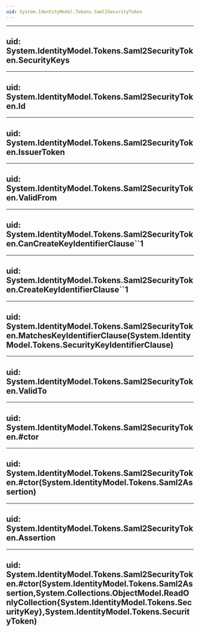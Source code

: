 ```yaml
---
uid: System.IdentityModel.Tokens.Saml2SecurityToken
---
```


---
uid: System.IdentityModel.Tokens.Saml2SecurityToken.SecurityKeys
---

---
uid: System.IdentityModel.Tokens.Saml2SecurityToken.Id
---

---
uid: System.IdentityModel.Tokens.Saml2SecurityToken.IssuerToken
---

---
uid: System.IdentityModel.Tokens.Saml2SecurityToken.ValidFrom
---

---
uid: System.IdentityModel.Tokens.Saml2SecurityToken.CanCreateKeyIdentifierClause``1
---

---
uid: System.IdentityModel.Tokens.Saml2SecurityToken.CreateKeyIdentifierClause``1
---

---
uid: System.IdentityModel.Tokens.Saml2SecurityToken.MatchesKeyIdentifierClause(System.IdentityModel.Tokens.SecurityKeyIdentifierClause)
---

---
uid: System.IdentityModel.Tokens.Saml2SecurityToken.ValidTo
---

---
uid: System.IdentityModel.Tokens.Saml2SecurityToken.#ctor
---

---
uid: System.IdentityModel.Tokens.Saml2SecurityToken.#ctor(System.IdentityModel.Tokens.Saml2Assertion)
---

---
uid: System.IdentityModel.Tokens.Saml2SecurityToken.Assertion
---

---
uid: System.IdentityModel.Tokens.Saml2SecurityToken.#ctor(System.IdentityModel.Tokens.Saml2Assertion,System.Collections.ObjectModel.ReadOnlyCollection{System.IdentityModel.Tokens.SecurityKey},System.IdentityModel.Tokens.SecurityToken)
---

